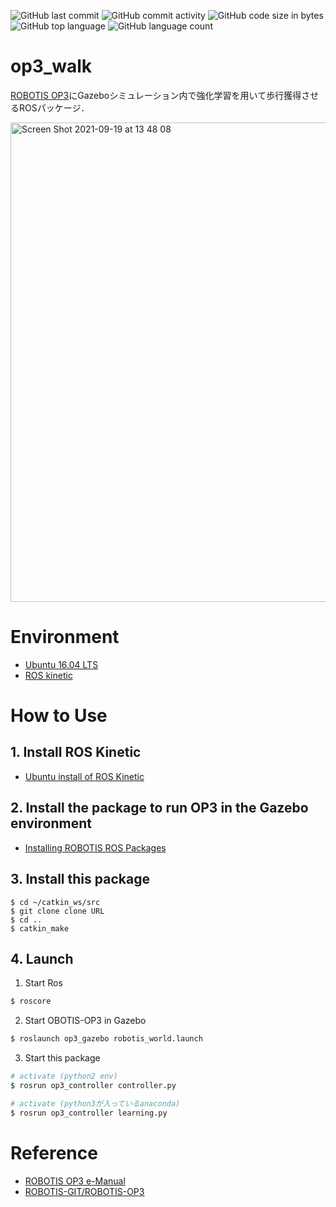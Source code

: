 ![GitHub last commit](https://img.shields.io/github/last-commit/yuhi-sa/op3_walk)
![GitHub commit activity](https://img.shields.io/github/commit-activity/m/yuhi-sa/op3_walk)
![GitHub code size in bytes](https://img.shields.io/github/languages/code-size/yuhi-sa/op3_walk)
![GitHub top language](https://img.shields.io/github/languages/top/yuhi-sa/op3_walk)
![GitHub language count](https://img.shields.io/github/languages/count/yuhi-sa/op3_walk)
# op3_walk
[ROBOTIS OP3](https://emanual.robotis.com/docs/en/platform/op3/simulation/)にGazeboシミュレーション内で強化学習を用いて歩行獲得させるROSパッケージ．  

<img width="767" alt="Screen Shot 2021-09-19 at 13 48 08" src="https://user-images.githubusercontent.com/62089243/133915805-6b610b84-f68f-4902-aacd-979466303707.png">

# Environment
- [Ubuntu 16.04 LTS](https://wiki.ubuntu.com/XenialXerus/ReleaseNotes/Ja#Ubuntu_16.04.2BMG4wwDCmMPMw7TD8MMk-)
- [ROS kinetic](http://wiki.ros.org/ja/kinetic/Installation/Ubuntu)

# How to Use
## 1. Install ROS Kinetic
- [Ubuntu install of ROS Kinetic](http://wiki.ros.org/kinetic/Installation/Ubuntu)

## 2. Install the package to run OP3 in the Gazebo environment
- [Installing ROBOTIS ROS Packages](https://emanual.robotis.com/docs/en/platform/op3/recovery/#installing-robotis-ros-packages)

## 3. Install this package
```
$ cd ~/catkin_ws/src
$ git clone clone URL
$ cd ..
$ catkin_make
```

## 4. Launch
1. Start Ros
```bash
$ roscore
```
2. Start OBOTIS-OP3 in Gazebo
```bash
$ roslaunch op3_gazebo robotis_world.launch
```
3. Start this package
```bash
# activate (python2 env)
$ rosrun op3_controller controller.py

# activate (python3が入っているanaconda)
$ rosrun op3_controller learning.py
```

# Reference
- [ROBOTIS OP3 e-Manual](https://emanual.robotis.com/docs/en/platform/op3/simulation/)
- [ROBOTIS-GIT/ROBOTIS-OP3](https://github.com/ROBOTIS-GIT/ROBOTIS-OP3)
